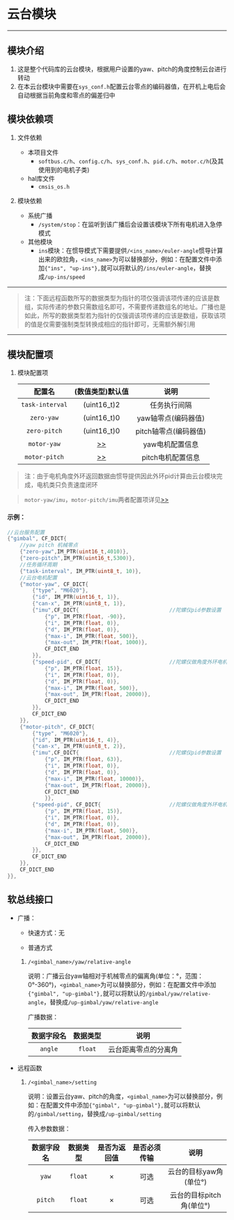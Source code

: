# 云台模块

---

## 模块介绍

1. 这是整个代码库的云台模块，根据用户设置的yaw、pitch的角度控制云台进行转动
2. 在本云台模块中需要在`sys_conf.h`配置云台零点的编码器值，在开机上电后会自动根据当前角度和零点的偏差归中


## 模块依赖项

1. 文件依赖

    - 本项目文件
      	- `softbus.c/h`、`config.c/h`、`sys_conf.h`、`pid.c/h`、`motor.c/h`(及其使用到的电机子类)
    - hal库文件 
        - `cmsis_os.h`

2. 模块依赖
    - 系统广播
        - `/system/stop`：在监听到该广播后会设置该模块下所有电机进入急停模式
    - 其他模块
        - `ins`模块：在惯导模式下需要提供`/<ins_name>/euler-angle`惯导计算出来的欧拉角，`<ins_name>`为可以替换部分，例如：在配置文件中添加`{"ins", "up-ins"},`就可以将默认的`/ins/euler-angle`，替换成`/up-ins/speed`

---

> 注：下面远程函数所写的数据类型为指针的项仅强调该项传递的应该是数组，实际传递的参数只需数组名即可，不需要传递数组名的地址。广播也是如此，所写的数据类型若为指针的仅强调该项传递的应该是数组，获取该项的值是仅需要强制类型转换成相应的指针即可，无需额外解引用

---

## 模块配置项

1. 模块配置项
    
    | 配置名 | (数值类型)默认值 | 说明 |
    | :---: | :---: | :---: |
    | `task-interval` | (uint16_t)2                        | 任务执行间隔  |
	| `zero-yaw`      | (uint16_t)0                       | yaw轴零点(编码器值)  |
	| `zero-pitch`    | (uint16_t)0                       | pitch轴零点(编码器值)  |
	| `motor-yaw`     | [>>](../../tools/motor/README.md/#模块配置项) | yaw电机配置信息  |
	| `motor-pitch`   | [>>](../../tools/motor/README.md/#模块配置项) | pitch电机配置信息  |

> 注：由于电机角度外环返回数据由惯导提供因此外环pid计算由云台模块完成，电机类只负责速度闭环

> `motor-yaw/imu`，`motor-pitch/imu`两者配置项详见[>>](../../tools/controller/README.md/#模块配置项)

#### 示例：

```c
//云台服务配置
{"gimbal", CF_DICT{
	//yaw pitch 机械零点
	{"zero-yaw",IM_PTR(uint16_t,4010)},
	{"zero-pitch",IM_PTR(uint16_t,5300)},
	//任务循环周期
	{"task-interval", IM_PTR(uint8_t, 10)},
	//云台电机配置
	{"motor-yaw", CF_DICT{
		{"type", "M6020"},
		{"id", IM_PTR(uint16_t, 1)},
		{"can-x", IM_PTR(uint8_t, 1)},
		{"imu",CF_DICT{								//陀螺仪pid参数设置
			{"p", IM_PTR(float, -90)},
			{"i", IM_PTR(float, 0)},
			{"d", IM_PTR(float, 0)},
			{"max-i", IM_PTR(float, 500)},
			{"max-out", IM_PTR(float, 1000)},
			CF_DICT_END
		}},
		{"speed-pid", CF_DICT{						//陀螺仪做角度外环电机执行速度内环
			{"p", IM_PTR(float, 15)},
			{"i", IM_PTR(float, 0)},
			{"d", IM_PTR(float, 0)},
			{"max-i", IM_PTR(float, 500)},
			{"max-out", IM_PTR(float, 20000)},
			CF_DICT_END
		}},
		CF_DICT_END
	}},			
	{"motor-pitch", CF_DICT{
		{"type", "M6020"},
		{"id", IM_PTR(uint16_t, 4)},
		{"can-x", IM_PTR(uint8_t, 2)},
		{"imu",CF_DICT{								//陀螺仪pid参数设置
			{"p", IM_PTR(float, 63)},
			{"i", IM_PTR(float, 0)},
			{"d", IM_PTR(float, 0)},
			{"max-i", IM_PTR(float, 10000)},
			{"max-out", IM_PTR(float, 20000)},
			CF_DICT_END
			}},
		{"speed-pid", CF_DICT{						//陀螺仪做角度外环电机执行速度内环
			{"p", IM_PTR(float, 15)},
			{"i", IM_PTR(float, 0)},
			{"d", IM_PTR(float, 0)},
			{"max-i", IM_PTR(float, 500)},
			{"max-out", IM_PTR(float, 20000)},
			CF_DICT_END
		}},
		CF_DICT_END
	}},	
	CF_DICT_END		
}},
```

## 软总线接口

- 广播：
  
    - 快速方式：无
  
    - 普通方式
  
  	1. `/<gimbal_name>/yaw/relative-angle`

		说明：广播云台yaw轴相对于机械零点的偏离角(单位：°，范围：0°-360°)，`<gimbal_name>`为可以替换部分，例如：在配置文件中添加`{"gimbal", "up-gimbal"},`就可以将默认的`/gimbal/yaw/relative-angle`，替换成`/up-gimbal/yaw/relative-angle`

        广播数据：

        | 数据字段名 | 数据类型 | 说明 |
        | :---: | :---: | :---: |
        | `angle` | `float` | 云台距离零点的分离角 |
		

- 远程函数
  
    1. `/<gimbal_name>/setting`

        说明：设置云台yaw、pitch的角度，`<gimbal_name>`为可以替换部分，例如：在配置文件中添加`{"gimbal", "up-gimbal"},`就可以将默认的`/gimbal/setting`，替换成`/up-gimbal/setting`

        传入参数数据：

        | 数据字段名 | 数据类型 | 是否为返回值 | 是否必须传输 | 说明 |
        | :---: | :---: | :---: | :---: | :---: |
        | `yaw`   | `float` | × | 可选 | 云台的目标yaw角(单位°) |
        | `pitch` | `float` | × | 可选 | 云台的目标pitch角(单位°) |
    